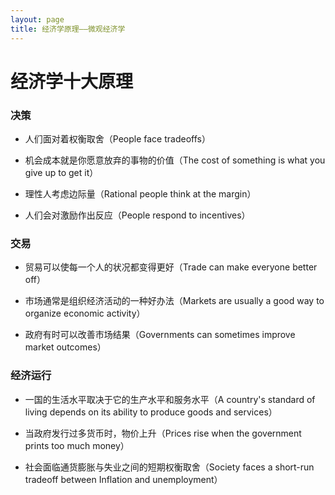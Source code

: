 ```yaml
---
layout: page
title: 经济学原理——微观经济学
---
```


# 经济学十大原理

### 决策

* 人们面对着权衡取舍（People face tradeoffs）



* 机会成本就是你愿意放弃的事物的价值（The cost of something is what you give up to get it）

* 理性人考虑边际量（Rational people think at the margin）

* 人们会对激励作出反应（People respond to incentives）

### 交易

* 贸易可以使每一个人的状况都变得更好（Trade can make everyone better off）

* 市场通常是组织经济活动的一种好办法（Markets are usually a good way to organize economic activity）

* 政府有时可以改善市场结果（Governments can sometimes improve market outcomes）


### 经济运行

* 一国的生活水平取决于它的生产水平和服务水平（A country's standard of living depends on its ability to produce goods and services）

* 当政府发行过多货币时，物价上升（Prices rise when the government prints too much money）

* 社会面临通货膨胀与失业之间的短期权衡取舍（Society faces a short-run tradeoff between Inflation and unemployment）
